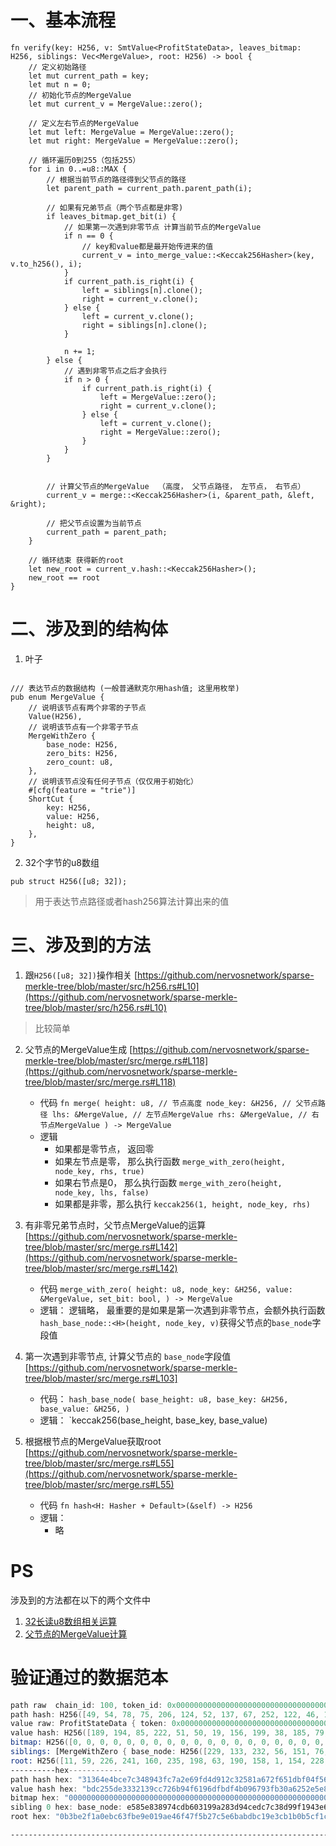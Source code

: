 
# 一、基本流程
```angular2html
fn verify(key: H256, v: SmtValue<ProfitStateData>, leaves_bitmap: H256, siblings: Vec<MergeValue>, root: H256) -> bool {
    // 定义初始路径
    let mut current_path = key;
    let mut n = 0;
    // 初始化节点的MergeValue
    let mut current_v = MergeValue::zero();

    // 定义左右节点的MergeValue
    let mut left: MergeValue = MergeValue::zero();
    let mut right: MergeValue = MergeValue::zero();

    // 循环遍历0到255（包括255）
    for i in 0..=u8::MAX {
        // 根据当前节点的路径得到父节点的路径
        let parent_path = current_path.parent_path(i);

        // 如果有兄弟节点（两个节点都是非零)
        if leaves_bitmap.get_bit(i) {
            // 如果第一次遇到非零节点 计算当前节点的MergeValue
            if n == 0 {
                // key和value都是最开始传进来的值
                current_v = into_merge_value::<Keccak256Hasher>(key, v.to_h256(), i);
            }
            if current_path.is_right(i) {
                left = siblings[n].clone();
                right = current_v.clone();
            } else {
                left = current_v.clone();
                right = siblings[n].clone();
            }

            n += 1;
        } else {
            // 遇到非零节点之后才会执行
            if n > 0 {
                if current_path.is_right(i) {
                    left = MergeValue::zero();
                    right = current_v.clone();
                } else {
                    left = current_v.clone();
                    right = MergeValue::zero();
                }
            }
        }


        // 计算父节点的MergeValue  （高度， 父节点路径， 左节点， 右节点）
        current_v = merge::<Keccak256Hasher>(i, &parent_path, &left, &right);

        // 把父节点设置为当前节点
        current_path = parent_path;
    }

    // 循环结束 获得新的root
    let new_root = current_v.hash::<Keccak256Hasher>();
    new_root == root
}
```

# 二、涉及到的结构体
1. 叶子
```angular2html

/// 表达节点的数据结构 (一般普通默克尔用hash值; 这里用枚举)
pub enum MergeValue {
    // 说明该节点有两个非零的子节点
    Value(H256),
    // 说明该节点有一个非零子节点
    MergeWithZero {
        base_node: H256,
        zero_bits: H256,
        zero_count: u8,
    },
    // 说明该节点没有任何子节点（仅仅用于初始化）
    #[cfg(feature = "trie")]
    ShortCut {
        key: H256,
        value: H256,
        height: u8,
    },
}
```
2. 32个字节的u8数组
```angular2html
pub struct H256([u8; 32]);
```
> 用于表达节点路径或者hash256算法计算出来的值

# 三、涉及到的方法
1. 跟`H256([u8; 32])`操作相关 [https://github.com/nervosnetwork/sparse-merkle-tree/blob/master/src/h256.rs#L10](https://github.com/nervosnetwork/sparse-merkle-tree/blob/master/src/h256.rs#L10)
> 比较简单
2. 父节点的MergeValue生成 [https://github.com/nervosnetwork/sparse-merkle-tree/blob/master/src/merge.rs#L118](https://github.com/nervosnetwork/sparse-merkle-tree/blob/master/src/merge.rs#L118)
    * 代码 `fn merge(
      height: u8, // 节点高度
      node_key: &H256, // 父节点路径
      lhs: &MergeValue, // 左节点MergeValue
      rhs: &MergeValue, // 右节点MergeValue
      ) -> MergeValue`
    * 逻辑
        * 如果都是零节点， 返回零
        * 如果左节点是零， 那么执行函数 `merge_with_zero(height, node_key, rhs, true)`
        * 如果右节点是0， 那么执行函数 `merge_with_zero(height, node_key, lhs, false)`
        * 如果都是非零，那么执行 `keccak256(1, height, node_key, rhs)`
3. 有非零兄弟节点时，父节点MergeValue的运算 [https://github.com/nervosnetwork/sparse-merkle-tree/blob/master/src/merge.rs#L142](https://github.com/nervosnetwork/sparse-merkle-tree/blob/master/src/merge.rs#L142)
    * 代码 `merge_with_zero(
      height: u8,
      node_key: &H256,
      value: &MergeValue,
      set_bit: bool,
      ) -> MergeValue`
    * 逻辑：
        逻辑略， 最重要的是如果是第一次遇到非零节点，会额外执行函数`hash_base_node::<H>(height, node_key, v)`获得父节点的`base_node`字段值
4. 第一次遇到非零节点, 计算父节点的 `base_node`字段值 [https://github.com/nervosnetwork/sparse-merkle-tree/blob/master/src/merge.rs#L103]
    * 代码： `hash_base_node(
      base_height: u8,
      base_key: &H256,
      base_value: &H256,
      )`
    * 逻辑：
        `keccak256(base_height, base_key, base_value)

5. 根据根节点的MergeValue获取root [https://github.com/nervosnetwork/sparse-merkle-tree/blob/master/src/merge.rs#L55](https://github.com/nervosnetwork/sparse-merkle-tree/blob/master/src/merge.rs#L55)
    * 代码 `fn hash<H: Hasher + Default>(&self) -> H256`
    * 逻辑：
      * 略
      
# PS
涉及到的方法都在以下的两个文件中
1. [32长读u8数组相关运算](https://github.com/nervosnetwork/sparse-merkle-tree/blob/master/src/h256.rs)
2. [父节点的MergeValue计算](https://github.com/nervosnetwork/sparse-merkle-tree/blob/master/src/merge.rs)

#  验证通过的数据范本

```asm
path raw  chain_id: 100, token_id: 0x0000000000000000000000000000000000000021, user:0x0000000000000000000000000000000000000022
path hash: H256([49, 54, 78, 75, 206, 124, 52, 137, 67, 252, 122, 46, 105, 253, 77, 145, 44, 50, 88, 26, 103, 47, 101, 29, 191, 4, 245, 109, 91, 2, 142, 199])
value raw: ProfitStateData { token: 0x0000000000000000000000000000000000000021, token_chain_id: 100, balance: 100, debt: 80 }
value hash: H256([189, 194, 85, 222, 51, 50, 19, 156, 199, 38, 185, 79, 97, 150, 223, 189, 244, 176, 150, 121, 63, 179, 10, 98, 82, 229, 232, 199, 222, 48, 246, 195])
bitmap: H256([0, 0, 0, 0, 0, 0, 0, 0, 0, 0, 0, 0, 0, 0, 0, 0, 0, 0, 0, 0, 0, 0, 0, 0, 0, 0, 0, 0, 0, 0, 0, 32])
siblings: [MergeWithZero { base_node: H256([229, 133, 232, 56, 151, 76, 219, 96, 49, 153, 162, 131, 217, 76, 237, 199, 195, 141, 153, 241, 148, 62, 97, 114, 134, 255, 173, 36, 239, 45, 14, 29]), zero_bits: H256([100, 54, 188, 16, 201, 101, 168, 46, 60, 237, 139, 56, 110, 5, 184, 76, 138, 61, 113, 147, 112, 26, 64, 25, 164, 98, 55, 171, 213, 211, 26, 26]), zero_count: 253 }]
root: H256([11, 59, 226, 241, 160, 235, 198, 63, 190, 158, 1, 154, 228, 111, 71, 245, 178, 124, 94, 107, 171, 219, 193, 158, 60, 177, 176, 181, 207, 28, 36, 49])
----------hex------------
path hash hex: "31364e4bce7c348943fc7a2e69fd4d912c32581a672f651dbf04f56d5b028ec7"
value hash hex: "bdc255de3332139cc726b94f6196dfbdf4b096793fb30a6252e5e8c7de30f6c3"
bitmap hex: "0000000000000000000000000000000000000000000000000000000000000020"
sibling 0 hex: base_node: e585e838974cdb603199a283d94cedc7c38d99f1943e617286ffad24ef2d0e1d, zero_bits: 6436bc10c965a82e3ced8b386e05b84c8a3d7193701a4019a46237abd5d31a1a, zero_count: 253
root hex: "0b3be2f1a0ebc63fbe9e019ae46f47f5b27c5e6babdbc19e3cb1b0b5cf1c2431"

--------------------------------------------------------------------------------------------------------------------

```